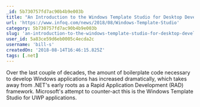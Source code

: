 ```yaml
---
_id: 5b730757fd7ac90b4b9e003b
title: "An Introduction to the Windows Template Studio for Desktop Development"
url: 'https://www.infoq.com/news/2018/08/Windows-Template-Studio'
category: 5b730757fd7ac90b4b9e003b
slug: 'an-introduction-to-the-windows-template-studio-for-desktop-development'
user_id: 5a83ce59d6eb0005c4ecda2c
username: 'bill-s'
createdOn: '2018-08-14T16:46:15.825Z'
tags: [.net]
---
```


Over the last couple of decades, the amount of boilerplate code necessary to develop Windows applications has increased dramatically, which takes away from .NET's early roots as a Rapid Application Development (RAD) framework. Microsoft's attempt to counter-act this is the Windows Template Studio for UWP applications.


